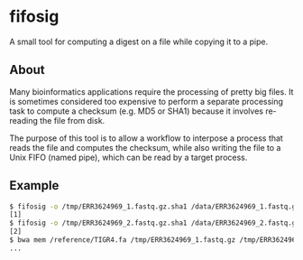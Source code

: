 # fifosig

A small tool for computing a digest on a file while copying it to a pipe.

## About

Many bioinformatics applications require the processing of pretty big files.
It is sometimes considered too expensive to perform a separate processing
task to compute a checksum (e.g. MD5 or SHA1) because it involves re-reading
the file from disk.

The purpose of this tool is to allow a workflow to interpose a process that
reads the file and computes the checksum, while also writing the file to a
Unix FIFO (named pipe), which can be read by a target process.

## Example

```bash
$ fifosig -o /tmp/ERR3624969_1.fastq.gz.sha1 /data/ERR3624969_1.fastq.gz /tmp/ERR3624969_1.fastq.gz &
[1]
$ fifosig -o /tmp/ERR3624969_2.fastq.gz.sha1 /data/ERR3624969_2.fastq.gz /tmp/ERR3624969_2.fastq.gz &
[2]
$ bwa mem /reference/TIGR4.fa /tmp/ERR3624969_1.fastq.gz /tmp/ERR3624969_2.fastq.gz > /tmp/ERR3624969.sam
...
```
